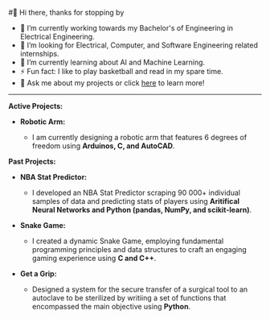 #👋 Hi there, thanks for stopping by

- 🔭 I’m currently working towards my Bachelor's of Engineering in Electrical Engineering. 
- 👯 I’m looking for Electrical, Computer, and Software Engineering related internships.
- 🌱 I’m currently learning about AI and Machine Learning.
- ⚡ Fun fact: I like to play basketball and read in my spare time.
- 💬 Ask me about my projects or click [here](https://erionkeka.com) to learn more!

--------------------------------------------------------------------------------------------------------------------------------------------------------------------------------------------------------
  
**Active Projects:** 

- **Robotic Arm:**
  
  -  I am currently designing a robotic arm that features 6 degrees of freedom using **Arduinos, C, and AutoCAD**.

**Past Projects:**

- **NBA Stat Predictor:**
  - I developed an NBA Stat Predictor scraping 90 000+ individual samples of data and predicting stats of players using **Aritifical Neural Networks and Python (pandas, NumPy, and scikit-learn)**.

- **Snake Game:**
  - I created a dynamic Snake Game, employing fundamental programming principles and data structures to craft an engaging gaming experience using **C and C++**.

- **Get a Grip:**
  - Designed a system for the secure transfer of a surgical tool to an autoclave to be sterilized by writiing a set of functions that encompassed the main objective using **Python**.

